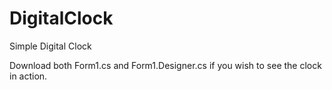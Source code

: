 # DigitalClock
Simple Digital Clock


Download both Form1.cs and Form1.Designer.cs if you wish to see the clock in action.
